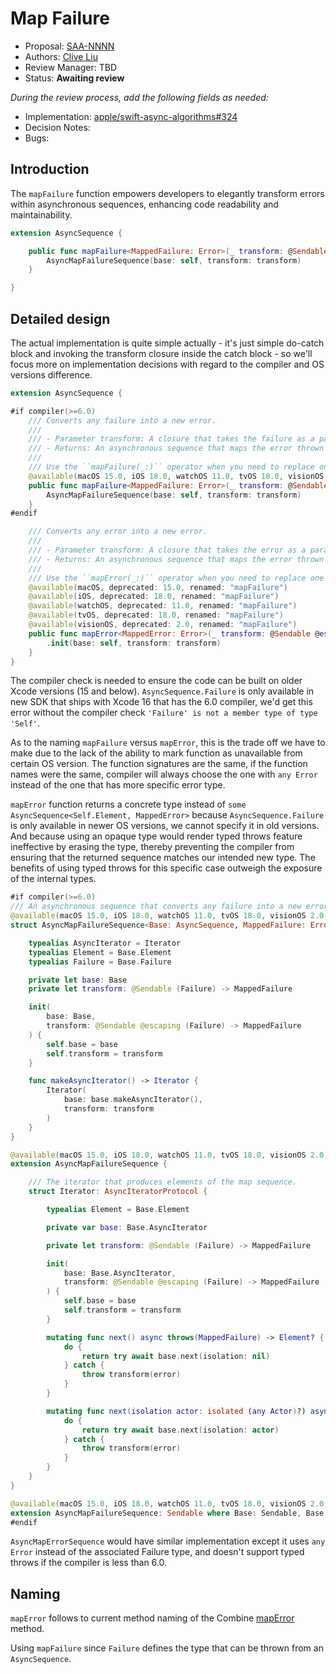 # Map Failure

* Proposal: [SAA-NNNN](NNNN-map-failure.md)
* Authors: [Clive Liu](https://github.com/clive819)
* Review Manager: TBD
* Status: **Awaiting review**

*During the review process, add the following fields as needed:*

* Implementation: [apple/swift-async-algorithms#324](https://github.com/apple/swift-async-algorithms/pull/324)
* Decision Notes: 
* Bugs: 

## Introduction

The `mapFailure` function empowers developers to elegantly transform errors within asynchronous sequences, enhancing code readability and maintainability.

```swift
extension AsyncSequence {

    public func mapFailure<MappedFailure: Error>(_ transform: @Sendable @escaping (Self.Failure) -> MappedFailure) -> some AsyncSequence<Self.Element, MappedFailure> {
        AsyncMapFailureSequence(base: self, transform: transform)
    }

}
```

## Detailed design

The actual implementation is quite simple actually - it's just simple do-catch block and invoking the transform closure inside the catch block - so we'll focus more on implementation decisions with regard to the compiler and OS versions difference.

```swift
extension AsyncSequence {

#if compiler(>=6.0)
    /// Converts any failure into a new error.
    ///
    /// - Parameter transform: A closure that takes the failure as a parameter and returns a new error.
    /// - Returns: An asynchronous sequence that maps the error thrown into the one produced by the transform closure.
    ///
    /// Use the ``mapFailure(_:)`` operator when you need to replace one error type with another.
    @available(macOS 15.0, iOS 18.0, watchOS 11.0, tvOS 18.0, visionOS 2.0, *)
    public func mapFailure<MappedFailure: Error>(_ transform: @Sendable @escaping (Self.Failure) -> MappedFailure) -> some AsyncSequence<Self.Element, MappedFailure> {
        AsyncMapFailureSequence(base: self, transform: transform)
    }
#endif

    /// Converts any error into a new error.
    ///
    /// - Parameter transform: A closure that takes the error as a parameter and returns a new error.
    /// - Returns: An asynchronous sequence that maps the error thrown into the one produced by the transform closure.
    ///
    /// Use the ``mapError(_:)`` operator when you need to replace one error type with another.
    @available(macOS, deprecated: 15.0, renamed: "mapFailure")
    @available(iOS, deprecated: 18.0, renamed: "mapFailure")
    @available(watchOS, deprecated: 11.0, renamed: "mapFailure")
    @available(tvOS, deprecated: 18.0, renamed: "mapFailure")
    @available(visionOS, deprecated: 2.0, renamed: "mapFailure")
    public func mapError<MappedError: Error>(_ transform: @Sendable @escaping (any Error) -> MappedError) -> AsyncMapErrorSequence<Self, MappedError> {
        .init(base: self, transform: transform)
    }
}
```

The compiler check is needed to ensure the code can be built on older Xcode versions (15 and below). `AsyncSequence.Failure` is only available in new SDK that ships with Xcode 16 that has the 6.0 compiler, we'd get this error without the compiler check `'Failure' is not a member type of type 'Self'`.

As to the naming `mapFailure` versus `mapError`, this is the trade off we have to make due to the lack of the ability to mark function as unavailable from certain OS version. The function signatures are the same, if the function names were the same, compiler will always choose the one with `any Error` instead of the one that has more specific error type.

`mapError` function returns a concrete type instead of `some AsyncSequence<Self.Element, MappedError>` because `AsyncSequence.Failure` is only available in newer OS versions, we cannot specify it in old versions. And because using an opaque type would render typed throws feature ineffective by erasing the type, thereby preventing the compiler from ensuring that the returned sequence matches our intended new type. The benefits of using typed throws for this specific case outweigh the exposure of the internal types.

```swift
#if compiler(>=6.0)
/// An asynchronous sequence that converts any failure into a new error.
@available(macOS 15.0, iOS 18.0, watchOS 11.0, tvOS 18.0, visionOS 2.0, *)
struct AsyncMapFailureSequence<Base: AsyncSequence, MappedFailure: Error>: AsyncSequence {

    typealias AsyncIterator = Iterator
    typealias Element = Base.Element
    typealias Failure = Base.Failure

    private let base: Base
    private let transform: @Sendable (Failure) -> MappedFailure

    init(
        base: Base,
        transform: @Sendable @escaping (Failure) -> MappedFailure
    ) {
        self.base = base
        self.transform = transform
    }

    func makeAsyncIterator() -> Iterator {
        Iterator(
            base: base.makeAsyncIterator(),
            transform: transform
        )
    }
}

@available(macOS 15.0, iOS 18.0, watchOS 11.0, tvOS 18.0, visionOS 2.0, *)
extension AsyncMapFailureSequence {

    /// The iterator that produces elements of the map sequence.
    struct Iterator: AsyncIteratorProtocol {

        typealias Element = Base.Element

        private var base: Base.AsyncIterator

        private let transform: @Sendable (Failure) -> MappedFailure

        init(
            base: Base.AsyncIterator,
            transform: @Sendable @escaping (Failure) -> MappedFailure
        ) {
            self.base = base
            self.transform = transform
        }

        mutating func next() async throws(MappedFailure) -> Element? {
            do {
                return try await base.next(isolation: nil)
            } catch {
                throw transform(error)
            }
        }

        mutating func next(isolation actor: isolated (any Actor)?) async throws(MappedFailure) -> Element? {
            do {
                return try await base.next(isolation: actor)
            } catch {
                throw transform(error)
            }
        }
    }
}

@available(macOS 15.0, iOS 18.0, watchOS 11.0, tvOS 18.0, visionOS 2.0, *)
extension AsyncMapFailureSequence: Sendable where Base: Sendable, Base.Element: Sendable {}
#endif
```

`AsyncMapErrorSequence` would have similar implementation except it uses `any Error` instead of the associated Failure type, and doesn't support typed throws if the compiler is less than 6.0.

## Naming

`mapError` follows to current method naming of the Combine [mapError](https://developer.apple.com/documentation/combine/publisher/mapError(_:)) method.

Using `mapFailure` since `Failure` defines the type that can be thrown from an `AsyncSequence`.
